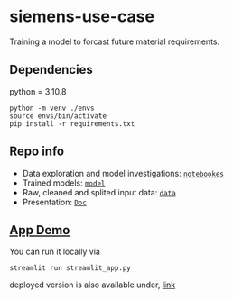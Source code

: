 # siemens-use-case
Training a model to forcast future material requirements.

## Dependencies
python = 3.10.8

```
python -m venv ./envs
source envs/bin/activate
pip install -r requirements.txt
```

## Repo info
- Data exploration and model investigations: [`notebookes`](./notbooks)
- Trained models: [`model`](./model)
- Raw, cleaned and splited input data: [`data`](data)
- Presentation: [`Doc`](./doc)


## [App Demo](https://siemens-use-case-1.streamlit.app/)
You can run it locally via 
```
streamlit run streamlit_app.py
```

deployed version is also available under, [link](https://siemens-use-case-1.streamlit.app/)

